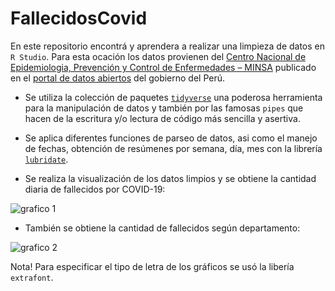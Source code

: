 # FallecidosCovid

En este repositorio encontrá y aprendera a realizar una limpieza de datos en `R Studio`. Para esta ocación los datos provienen del [Centro Nacional de Epidemiologia, Prevención y Control de Enfermedades – MINSA](https://www.dge.gob.pe/portalnuevo/) publicado en el [portal de datos abiertos](https://www.datosabiertos.gob.pe/) del gobierno del Perú.

* Se utiliza la colección de paquetes [`tidyverse`](https://www.tidyverse.org/) una poderosa herramienta para la manipulación de datos y también  por las famosas `pipes` que hacen de la escritura y/o lectura de código más sencilla y asertiva.
 
* Se aplica diferentes funciones de parseo de datos, asi como el manejo de fechas, obtención de resúmenes por semana, día, mes con la librería [`lubridate`](https://lubridate.tidyverse.org/).

* Se realiza la visualización de los datos limpios y se obtiene la cantidad diaria de fallecidos por COVID-19:

![grafico 1](https://github.com/Denis-Yen/FallecidosCovid/blob/main/Recursos/graph1.png)

*  También se obtiene la cantidad de fallecidos según departamento: 

![grafico 2](https://github.com/Denis-Yen/FallecidosCovid/blob/main/Recursos/graph2.png)

Nota! Para especificar el tipo de letra de los gráficos se usó la libería `extrafont`.



